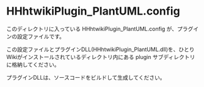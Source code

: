 HHhtwikiPlugin\_PlantUML.config
====

このディレクトリに入っている HHhtwikiPlugin\_PlantUML.config が、プラグインの設定ファイルです。

この設定ファイルとプラグインDLL(HHhtwikiPlugin\_PlantUML.dll)を、ひとりWikiがインストールされているディレクトリ内にある plugin サブディレクトリに格納してください。

プラグインDLLは、ソースコードをビルドして生成してください。

